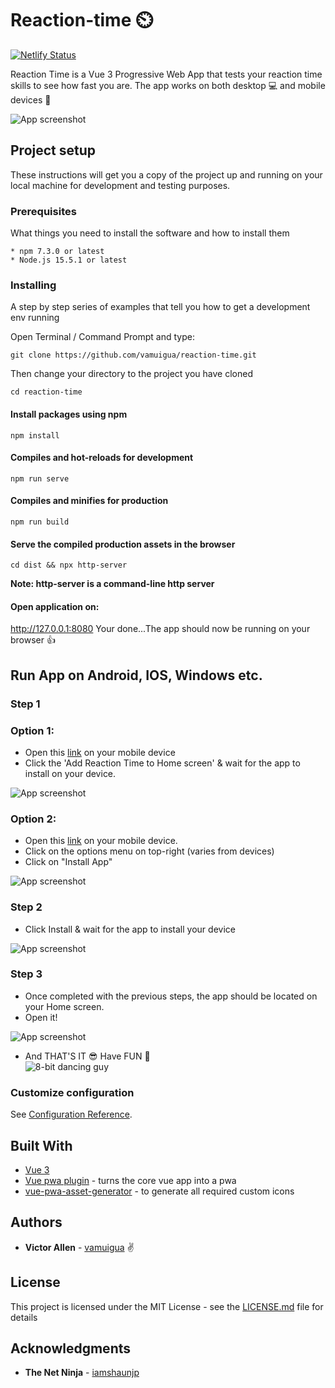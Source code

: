 # Reaction-time ⏲️

[![Netlify Status](https://api.netlify.com/api/v1/badges/46f397f9-eac9-4c8a-9464-6a899f799699/deploy-status)](https://app.netlify.com/sites/reaction-time-game/deploys)

Reaction Time is a Vue 3 Progressive Web App that tests your reaction time skills to see how fast you are. The app works on both desktop 💻 and mobile devices 📱

![App screenshot](src/assets/screenshot.png)

## Project setup

These instructions will get you a copy of the project up and running on your local machine for development and testing purposes.

### Prerequisites

What things you need to install the software and how to install them

```
* npm 7.3.0 or latest
* Node.js 15.5.1 or latest
```

### Installing

A step by step series of examples that tell you how to get a development env running

Open Terminal / Command Prompt and type:

```
git clone https://github.com/vamuigua/reaction-time.git
```

Then change your directory to the project you have cloned

```
cd reaction-time
```

#### Install packages using npm

```
npm install
```

#### Compiles and hot-reloads for development

```
npm run serve
```

#### Compiles and minifies for production

```
npm run build
```

#### Serve the compiled production assets in the browser

```
cd dist && npx http-server
```

**Note: http-server is a command-line http server**

#### Open application on:

http://127.0.0.1:8080
Your done...The app should now be running on your browser 👍

## Run App on Android, IOS, Windows etc.

### Step 1

### Option 1:

- Open this [link](https://reaction-time-game.netlify.app/) on your mobile device
- Click the 'Add Reaction Time to Home screen' & wait for the app to install on your device.

![App screenshot](src/assets/screenshots/1.png)

### Option 2:

- Open this [link](https://reaction-time-game.netlify.app/) on your mobile device.
- Click on the options menu on top-right (varies from devices)
- Click on "Install App"

![App screenshot](src/assets/screenshots/2.png)

### Step 2

- Click Install & wait for the app to install your device

![App screenshot](src/assets/screenshots/3.png)

### Step 3

- Once completed with the previous steps, the app should be located on your Home screen.
- Open it!

![App screenshot](src/assets/screenshots/4.png)

- And THAT'S IT 😎 Have FUN 🎉 <br>
  ![8-bit dancing guy](http://www.woot.co.uk/images/bitdance.gif)

### Customize configuration

See [Configuration Reference](https://cli.vuejs.org/config/).

## Built With

- [Vue 3](https://v3.vuejs.org/)
- [Vue pwa plugin](https://cli.vuejs.org/core-plugins/pwa.html#configuration) - turns the core vue app into a pwa
- [vue-pwa-asset-generator](https://github.com/jcalixte/vue-pwa-asset-generator) - to generate all required custom icons

## Authors

- **Victor Allen** - [vamuigua](https://github.com/vamuigua) :v:

## License

This project is licensed under the MIT License - see the [LICENSE.md](LICENSE.md) file for details

## Acknowledgments

- **The Net Ninja** - [iamshaunjp](https://github.com/iamshaunjp)
